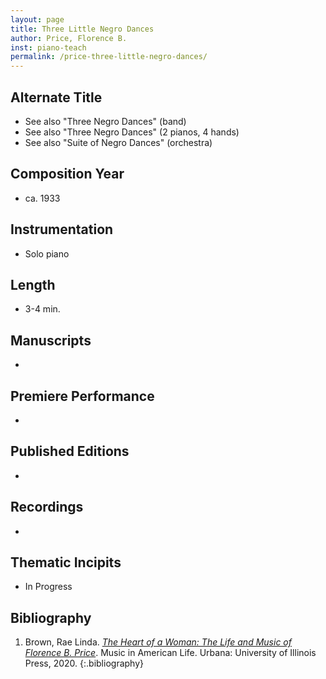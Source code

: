 ```yaml
---
layout: page
title: Three Little Negro Dances
author: Price, Florence B.
inst: piano-teach
permalink: /price-three-little-negro-dances/
---
```


## Alternate Title
- See also "Three Negro Dances" (band)
- See also "Three Negro Dances" (2 pianos, 4 hands)
- See also "Suite of Negro Dances" (orchestra)

## Composition Year
- ca. 1933

## Instrumentation
- Solo piano

## Length
- 3-4 min.

## Manuscripts
- 

## Premiere Performance
- 

## Published Editions
- 

## Recordings
- 

## Thematic Incipits
- In Progress

## Bibliography
1. Brown, Rae Linda. <a href="https://www.worldcat.org/title/1122800180" target="_blank">*The Heart of a Woman: The Life and Music of Florence B. Price*</a>. Music in American Life. Urbana: University of Illinois Press, 2020.
{:.bibliography}